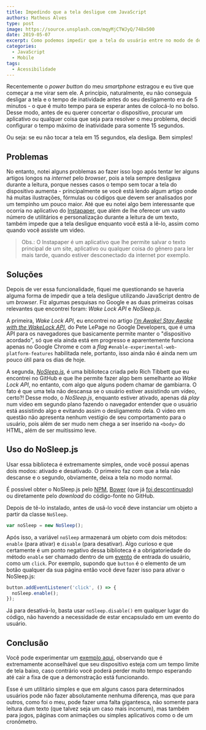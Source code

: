 ```yaml
---
title: Impedindo que a tela desligue com JavaScript
authors: Matheus Alves
type: post
image: https://source.unsplash.com/mqyMjCTWJyQ/748x500
date: 2019-05-07
excerpt: Como podemos impedir que a tela do usuário entre no modo de descanso
categories:
  - JavaScript
  - Mobile
tags:
  - Acessibilidade
---
```


Recentemente o *power button* do meu *smartphone* estragou e eu tive que começar a me virar sem ele. A princípio, naturalmente, eu não conseguia desligar a tela e o tempo de inatividade antes do seu desligamento era de 5 minutos - o que é muito tempo para se esperar antes de colocá-lo no bolso. Desse modo, antes de eu querer concertar o dispositivo, procurar um aplicativo ou qualquer coisa que seja para resolver o meu problema, decidi configurar o tempo máximo de inatividade para somente 15 segundos.

Ou seja: se eu não tocar a tela em 15 segundos, ela desliga. Bem simples!

## Problemas

No entanto, notei alguns problemas ao fazer isso logo após tentar ler alguns artigos longos na *internet* pelo *browser*, pois a tela sempre desligava durante a leitura, porque nesses casos o tempo sem tocar a tela do dispositivo aumenta - principalmente se você está lendo algum artigo onde há muitas ilustrações, fórmulas ou códigos que devem ser analisados por um tempinho um pouco maior.
Até que eu notei algo bem interessante que ocorria no aplicativo do [Instapaper](https://www.instapaper.com/), que além de lhe oferecer um vasto número de utilitários e personalização durante a leitura de um texto, também impede que a tela desligue enquanto você está a lê-lo, assim como quando você assiste um video.

> Obs.: O Instapaper é um aplicativo que lhe permite salvar o texto principal de um site, aplicativo ou qualquer coisa do gênero para ler mais tarde, quando estiver desconectado da internet por exemplo.

## Soluções

Depois de ver essa funcionalidade, fiquei me questionando se haveria alguma forma de impedir que a tela desligue utilizando JavaScript dentro de um *browser*. Fiz algumas pesquisas no Google e as duas primeiras coisas relevantes que encontrei foram: *Wake Lock API* e *NoSleep.js*.

A primeira, *Wake Lock API*, eu encontrei no artigo [*I’m Awake! Stay Awake with the WakeLock API*](https://developers.google.com/web/updates/2018/12/wakelock), do Pete LePage no Google Developers, que é uma API para os navegadores que basicamente permite manter o "dispositivo acordado", só que ela ainda está em progresso e aparentemente funciona apenas no Google Chrome e com a *flag* `#enable-experimental-web-platform-features` habilitada nele, portanto, isso ainda não é ainda nem um pouco útil para os dias de hoje.

A segunda, [*NoSleep.js*](https://github.com/richtr/NoSleep.js), é uma biblioteca criada pelo Rich Tibbett que eu encontrei no GitHub e que lhe permite fazer algo bem semelhante ao *Wake Lock API*, no entanto, com algo que alguns podem chamar de gambiarra. O fato é que uma tela não descansa se o usuário estiver assistindo um vídeo, certo?! Desse modo, o *NoSleep.js*, enquanto estiver ativado, apenas dá *play* num video em segundo plano fazendo o navegador entender que o usuário está assistindo algo e evitando assim o desligamento dela. O video em questão não apresenta nenhum vestígio de seu comportamento para o usuário, pois além de ser mudo nem chega a ser inserido na `<body>` do HTML, além de ser muitíssimo leve.

## Uso do NoSleep.js

Usar essa biblioteca é extremamente simples, onde você possui apenas dois modos: ativado e desativado. O primeiro faz com que a tela não descanse e o segundo, obviamente, deixa a tela no modo normal.

É possível obter o NoSleep.js pelo [NPM](https://www.npmjs.com/), [Bower](https://bower.io/) (que já [foi descontinuado](https://snyk.io/blog/bower-is-dead/)) ou diretamente pelo *download* do código-fonte no GitHub.

Depois de tê-lo instalado, antes de usá-lo você deve instanciar um objeto a partir da classe  `NoSleep`.

```javascript
var noSleep = new NoSleep();
```

Após isso, a variável `noSleep` armazenará um objeto com dois métodos: `enable` (para ativar) e `disable` (para desativar). Algo curioso e que certamente é um ponto negativo dessa biblioteca é a obrigatoriedade do método `enable` ser chamado dentro de um [evento](https://www.w3schools.com/jsref/dom_obj_event.asp) de entrada do usuário, como um `click`. Por exemplo, supondo que `button` é o elemento de um botão qualquer da sua página então você deve fazer isso para ativar o NoSleep.js:

```javascript
button.addEventListener('click', () => {
  noSleep.enable();
});
```

Já para desativá-lo, basta usar `noSleep.disable()` em qualquer lugar do código, não havendo a necessidade de estar encapsulado em um evento do usuário.

## Conclusão

Você pode experimentar um [exemplo aqui](https://theuves.github.io/no-sleep-demo/), observando que é extremamente aconselhável que seu dispositivo esteja com um tempo limite de tela baixo, caso contrário você poderá perder muito tempo esperando até cair a fixa de que a demonstração está funcionando.

Esse é um utilitário simples e que em alguns casos para determinados usuários pode não fazer absolutamente nenhuma diferença, mas que para outros, como foi o meu, pode fazer uma falta gigantesca, não somente para leitura dum texto (que talvez seja um caso mais incomum), mas também para jogos, páginas com animações ou simples aplicativos como o de um cronômetro.
